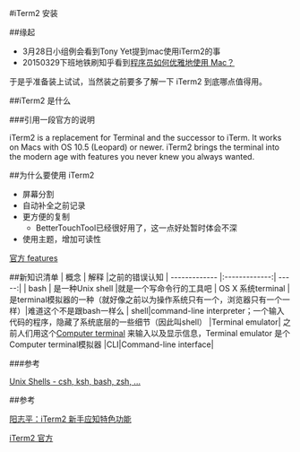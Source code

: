 #iTerm2 安装

##缘起

- 3月28日小组例会看到Tony Yet提到mac使用iTerm2的事
- 20150329下班地铁刷知乎看到[程序员如何优雅地使用 Mac？](http://www.zhihu.com/question/20873070/answer/43230384)

于是乎准备装上试试，当然装之前要多了解一下 iTerm2 到底哪点值得用。



##iTerm2 是什么

###引用一段官方的说明
>
iTerm2 is a replacement for Terminal and the successor to iTerm. It works on Macs with OS 10.5 (Leopard) or newer. iTerm2 brings the terminal into the modern age with features you never knew you always wanted.


##为什么要使用 iTerm2


- 屏幕分割
- 自动补全之前记录
- 更方便的复制
	- BetterTouchTool已经很好用了，这一点好处暂时体会不深
- 使用主题，增加可读性

[官方 features](http://iterm2.com/features.html)

##新知识清单
|   概念   |  解释    |之前的错误认知 
| ------------- |:-------------:| -----:|
|  bash    | 是一种Unix shell  |就是一个写命令行的工具吧
| OS X 系统terminal    |是terminal模拟器的一种（就好像之前以为操作系统只有一个，浏览器只有一个一样）|难道这个不是跟bash一样么
| shell|command-line interpreter；一个输入代码的程序，隐藏了系统底层的一些细节（因此叫shell）
|Terminal emulator| 之前人们用这个[Computer terminal](http://en.wikipedia.org/wiki/Computer_terminal#Dumb_terminals) 来输入以及显示信息，Terminal emulator 是个Computer terminal模拟器
|CLI|Command-line interface|


###参考

[Unix Shells - csh, ksh, bash, zsh, ...](http://linuxfinances.info/info/unixshells.html)



##参考

[阳志平：iTerm2 新手应知特色功能](http://www.yangzhiping.com/tech/iterm2.html)

[iTerm2 官方](http://iterm2.com)

